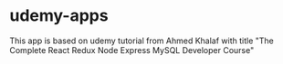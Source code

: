 # udemy-apps
This app is based on udemy tutorial from Ahmed Khalaf with title "The Complete React Redux Node Express MySQL Developer Course"
